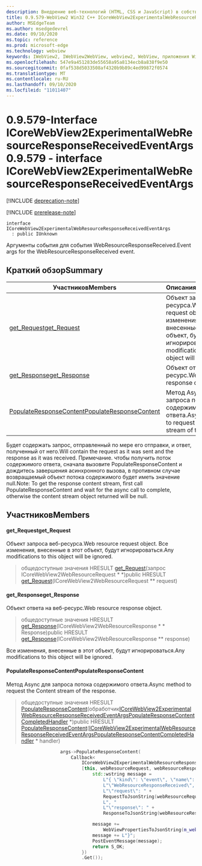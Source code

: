 ```yaml
---
description: Внедрение веб-технологий (HTML, CSS и JavaScript) в собственные приложения с помощью элемента управления Microsoft Edge WebView2
title: 0.9.579-WebView2 Win32 C++ ICoreWebView2ExperimentalWebResourceResponseReceivedEventArgs
author: MSEdgeTeam
ms.author: msedgedevrel
ms.date: 09/10/2020
ms.topic: reference
ms.prod: microsoft-edge
ms.technology: webview
keywords: IWebView2, IWebView2WebView, webview2, WebView, приложения Win32, Win32, EDGE, ICoreWebView2, ICoreWebView2Controller, управление браузером, EDGE HTML, ICoreWebView2ExperimentalWebResourceResponseReceivedEventArgs
ms.openlocfilehash: 547e9a451283de55658a95a8134ecb8a838f9e50
ms.sourcegitcommit: 0faf538d5033508af4320b9b89c4ed99872f0574
ms.translationtype: MT
ms.contentlocale: ru-RU
ms.lasthandoff: 09/10/2020
ms.locfileid: "11011407"
---
```

# <span data-ttu-id="f88f6-104">0.9.579-Interface ICoreWebView2ExperimentalWebResourceResponseReceivedEventArgs</span><span class="sxs-lookup"><span data-stu-id="f88f6-104">0.9.579 - interface ICoreWebView2ExperimentalWebResourceResponseReceivedEventArgs</span></span> 

[!INCLUDE [deprecation-note](../../includes/deprecation-note.md)]

[!INCLUDE [prerelease-note](../../includes/prerelease-note.md)]

```
interface ICoreWebView2ExperimentalWebResourceResponseReceivedEventArgs
  : public IUnknown
```

<span data-ttu-id="f88f6-105">Аргументы события для события WebResourceResponseReceived.</span><span class="sxs-lookup"><span data-stu-id="f88f6-105">Event args for the WebResourceResponseReceived event.</span></span>

## <span data-ttu-id="f88f6-106">Краткий обзор</span><span class="sxs-lookup"><span data-stu-id="f88f6-106">Summary</span></span>

 <span data-ttu-id="f88f6-107">Участников</span><span class="sxs-lookup"><span data-stu-id="f88f6-107">Members</span></span>                        | <span data-ttu-id="f88f6-108">Описания</span><span class="sxs-lookup"><span data-stu-id="f88f6-108">Descriptions</span></span>
--------------------------------|---------------------------------------------
[<span data-ttu-id="f88f6-109">get_Request</span><span class="sxs-lookup"><span data-stu-id="f88f6-109">get_Request</span></span>](#get_request) | <span data-ttu-id="f88f6-110">Объект запроса веб-ресурса.</span><span class="sxs-lookup"><span data-stu-id="f88f6-110">Web resource request object.</span></span> <span data-ttu-id="f88f6-111">Все изменения, внесенные в этот объект, будут игнорироваться.</span><span class="sxs-lookup"><span data-stu-id="f88f6-111">Any modifications to this object will be ignored.</span></span>
[<span data-ttu-id="f88f6-112">get_Response</span><span class="sxs-lookup"><span data-stu-id="f88f6-112">get_Response</span></span>](#get_response) | <span data-ttu-id="f88f6-113">Объект ответа на веб-ресурс.</span><span class="sxs-lookup"><span data-stu-id="f88f6-113">Web resource response object.</span></span>
[<span data-ttu-id="f88f6-114">PopulateResponseContent</span><span class="sxs-lookup"><span data-stu-id="f88f6-114">PopulateResponseContent</span></span>](#populateresponsecontent) | <span data-ttu-id="f88f6-115">Метод Async для запроса потока содержимого ответа.</span><span class="sxs-lookup"><span data-stu-id="f88f6-115">Async method to request the Content stream of the response.</span></span>

<span data-ttu-id="f88f6-116">Будет содержать запрос, отправленный по мере его отправки, и ответ, полученный от него.</span><span class="sxs-lookup"><span data-stu-id="f88f6-116">Will contain the request as it was sent and the response as it was received.</span></span> <span data-ttu-id="f88f6-117">Примечание. чтобы получить поток содержимого ответа, сначала вызовите PopulateResponseContent и дождитесь завершения асинхронного вызова, в противном случае возвращаемый объект потока содержимого будет иметь значение null.</span><span class="sxs-lookup"><span data-stu-id="f88f6-117">Note: To get the response content stream, first call PopulateResponseContent and wait for the async call to complete, otherwise the content stream object returned will be null.</span></span>

## <span data-ttu-id="f88f6-118">Участников</span><span class="sxs-lookup"><span data-stu-id="f88f6-118">Members</span></span>

#### <span data-ttu-id="f88f6-119">get_Request</span><span class="sxs-lookup"><span data-stu-id="f88f6-119">get_Request</span></span> 

<span data-ttu-id="f88f6-120">Объект запроса веб-ресурса.</span><span class="sxs-lookup"><span data-stu-id="f88f6-120">Web resource request object.</span></span> <span data-ttu-id="f88f6-121">Все изменения, внесенные в этот объект, будут игнорироваться.</span><span class="sxs-lookup"><span data-stu-id="f88f6-121">Any modifications to this object will be ignored.</span></span>

> <span data-ttu-id="f88f6-122">общедоступные значения HRESULT [get_Request](#get_request)(запрос ICoreWebView2WebResourceRequest \* \*)</span><span class="sxs-lookup"><span data-stu-id="f88f6-122">public HRESULT [get_Request](#get_request)(ICoreWebView2WebResourceRequest \*\* request)</span></span>

#### <span data-ttu-id="f88f6-123">get_Response</span><span class="sxs-lookup"><span data-stu-id="f88f6-123">get_Response</span></span> 

<span data-ttu-id="f88f6-124">Объект ответа на веб-ресурс.</span><span class="sxs-lookup"><span data-stu-id="f88f6-124">Web resource response object.</span></span>

> <span data-ttu-id="f88f6-125">общедоступные значения HRESULT [get_Response](#get_response)(ICoreWebView2WebResourceResponse \* \* Response)</span><span class="sxs-lookup"><span data-stu-id="f88f6-125">public HRESULT [get_Response](#get_response)(ICoreWebView2WebResourceResponse \*\* response)</span></span>

<span data-ttu-id="f88f6-126">Все изменения, внесенные в этот объект, будут игнорироваться.</span><span class="sxs-lookup"><span data-stu-id="f88f6-126">Any modifications to this object will be ignored.</span></span>

#### <span data-ttu-id="f88f6-127">PopulateResponseContent</span><span class="sxs-lookup"><span data-stu-id="f88f6-127">PopulateResponseContent</span></span> 

<span data-ttu-id="f88f6-128">Метод Async для запроса потока содержимого ответа.</span><span class="sxs-lookup"><span data-stu-id="f88f6-128">Async method to request the Content stream of the response.</span></span>

> <span data-ttu-id="f88f6-129">общедоступные значения HRESULT [PopulateResponseContent](#populateresponsecontent)(обработчик[ICoreWebView2ExperimentalWebResourceResponseReceivedEventArgsPopulateResponseContentCompletedHandler](icorewebview2experimentalwebresourceresponsereceivedeventargspopulateresponsecontentcompletedhandler.md) \*)</span><span class="sxs-lookup"><span data-stu-id="f88f6-129">public HRESULT [PopulateResponseContent](#populateresponsecontent)([ICoreWebView2ExperimentalWebResourceResponseReceivedEventArgsPopulateResponseContentCompletedHandler](icorewebview2experimentalwebresourceresponsereceivedeventargspopulateresponsecontentcompletedhandler.md) \* handler)</span></span>

```cpp
                    args->PopulateResponseContent(
                        Callback<
                            ICoreWebView2ExperimentalWebResourceResponseReceivedEventArgsPopulateResponseContentCompletedHandler>(
                            [this, webResourceRequest, webResourceResponse](HRESULT result) {
                                std::wstring message =
                                    L"{ \"kind\": \"event\", \"name\": "
                                    L"\"WebResourceResponseReceived\", \"args\": {"
                                    L"\"request\": " +
                                    RequestToJsonString(webResourceRequest.get()) +
                                    L", "
                                    L"\"response\": " +
                                    ResponseToJsonString(webResourceResponse.get()) + L"}";

                                message +=
                                    WebViewPropertiesToJsonString(m_webviewEventSource.get());
                                message += L"}";
                                PostEventMessage(message);
                                return S_OK;
                            })
                            .Get());
```

